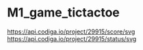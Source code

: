 # M1_game_tictactoe
https://api.codiga.io/project/29915/score/svg
https://api.codiga.io/project/29915/status/svg
